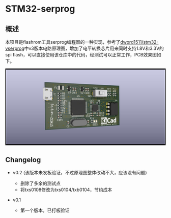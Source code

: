 # STM32-serprog

## 概述

本项目是flashrom工具serprog编程器的一种实现，参考了[dword1511/stm32-vserprog](https://github.com/dword1511/stm32-vserprog)中v3版本电路原理图，增加了电平转换芯片用来同时支持1.8V和3.3V的spi flash，可以直接使用该仓库中的代码，经测试可以正常工作，PCB效果图如下。

![stm32-serprog](images/serprog.jpg)

## Changelog

* v0.2 (该版本未发板验证，不过原理图整体改动不大，应该没有问题)
    * 删除了多余的测试点
    * 将txs0108修改为txs0104/txb0104，节约成本

* v0.1
    * 第一个版本，已打板验证
